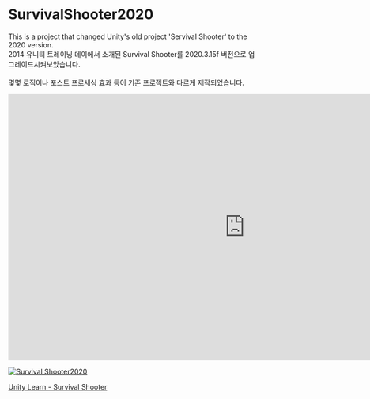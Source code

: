 # SurvivalShooter2020
This is a project that changed Unity's old project 'Servival Shooter' to the 2020 version.<br>
2014 유니티 트레이닝 데이에서 소개된 Survival Shooter를 2020.3.15f 버전으로 업그레이드시켜보았습니다.
<br><br>
몇몇 로직이나 포스트 프로세싱 효과 등이 기존 프로젝트와 다르게 제작되었습니다.

<iframe width="956" height="538" src="https://www.youtube.com/watch?v=GueFCKIL8oI" frameborder="0" allow="accelerometer; autoplay; encrypted-media; gyroscope; picture-in-picture" allowfullscreen></iframe>

[![Survival Shooter2020](http://img.youtube.com/vi/GueFCKIL8oI/0.jpg)](https://www.youtube.com/watch?v=GueFCKIL8oI) 


<a href="https://learn.unity.com/project/survival-shooter-tutorial">Unity Learn - Survival Shooter</a>